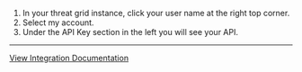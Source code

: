 1. In your threat grid instance, click your user name at the right top corner.
2. Select my account.
3. Under the API Key section in the left you will see your API.

---
[View Integration Documentation](https://xsoar.pan.dev/docs/reference/integrations/threat-grid)